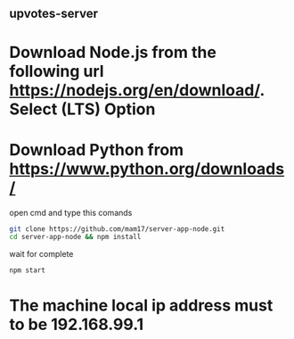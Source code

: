 ## upvotes-server

# Download Node.js from the following url https://nodejs.org/en/download/. Select (LTS) Option
# Download Python from https://www.python.org/downloads/

open cmd and type this comands

```bash
git clone https://github.com/mam17/server-app-node.git
cd server-app-node && npm install
```
wait for complete
```
npm start
```
# The machine local ip address must to be 192.168.99.1
